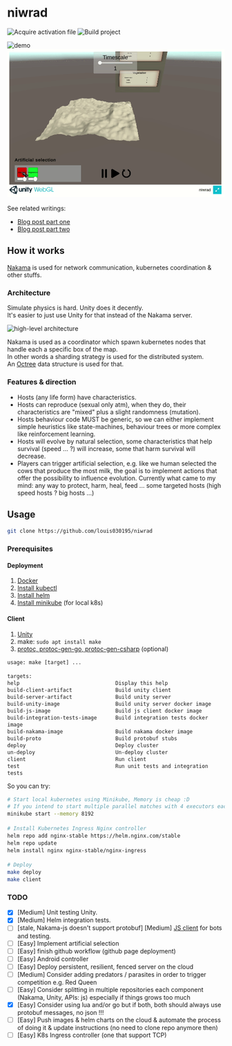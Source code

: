 
# niwrad

![Acquire activation file](https://github.com/louis030195/niwrad/workflows/Acquire%20activation%20file/badge.svg)
![Build project](https://github.com/louis030195/niwrad/workflows/Build%20project/badge.svg)

![demo](docs/images/demo.gif)
![demo](docs/images/demo2.gif)

See related writings:

* [Blog post part one](https://medium.com/swlh/a-simulation-of-evolution-part-one-62a1acfb009a)
* [Blog post part two](https://medium.com/@louis.beaumont/a-simulation-of-evolution-two-b26664d159a5)

## How it works

[Nakama](https://github.com/heroiclabs/nakama) is used for network communication, kubernetes coordination & other stuffs.

### Architecture

Simulate physics is hard. Unity does it decently.  
It's easier to just use Unity for that instead of the Nakama server.

![high-level architecture](docs/images/niwrad.png)

Nakama is used as a coordinator which spawn kubernetes nodes that handle each a specific box of the map.  
In other words a sharding strategy is used for the distributed system.  
An [Octree](https://github.com/louis030195/octree) data structure is used for that.  

### Features & direction

* Hosts (any life form) have characteristics.
* Hosts can reproduce (sexual only atm), when they do, their characteristics are "mixed" plus a slight randomness (mutation).
* Hosts behaviour code MUST be generic, so we can either implement simple heuristics like state-machines, behaviour trees or more complex like reinforcement learning.
* Hosts will evolve by natural selection, some characteristics that help survival (speed ... ?) will increase, some that harm survival will decrease.
* Players can trigger artificial selection, e.g. like we human selected the cows that produce the most milk, the goal is to implement actions that offer the possibility to influence evolution. Currently what came to my mind: any way to protect, harm, heal, feed ... some targeted hosts (high speed hosts ? big hosts ...)

## Usage

```bash
git clone https://github.com/louis030195/niwrad
```

### Prerequisites

#### Deployment

1. [Docker](https://www.docker.com)
2. [Install kubectl](https://kubernetes.io/docs/tasks/tools/install-kubectl/)
3. [Install helm](https://helm.sh/docs/intro/install/)
4. [Install minikube](https://kubernetes.io/docs/tasks/tools/install-minikube/) (for local k8s)

#### Client

1. [Unity](https://unity.com)
2. make: `sudo apt install make`
3. [protoc, protoc-gen-go, protoc-gen-csharp](https://github.com/protocolbuffers/protobuf) (optional)

```make
usage: make [target] ...

targets:
help                               Display this help
build-client-artifact              Build unity client
build-server-artifact              Build unity server
build-unity-image                  Build unity server docker image
build-js-image                     Build js client docker image
build-integration-tests-image      Build integration tests docker image
build-nakama-image                 Build nakama docker image
build-proto                        Build protobuf stubs
deploy                             Deploy cluster
un-deploy                          Un-deploy cluster
client                             Run client
test                               Run unit tests and integration tests
```

So you can try:

```bash
# Start local kubernetes using Minikube, Memory is cheap :D
# If you intend to start multiple parallel matches with 4 executors each you might need some RAM :)
minikube start --memory 8192

# Install Kubernetes Ingress Nginx controller
helm repo add nginx-stable https://helm.nginx.com/stable
helm repo update
helm install nginx nginx-stable/nginx-ingress

# Deploy
make deploy
make client
```

### TODO

* [x] [Medium] Unit testing Unity.
* [x] [Medium] Helm integration tests.
* [ ] [stale, Nakama-js doesn't support protobuf] [Medium] [JS client](https://www.npmjs.com/package/@heroiclabs/nakama-js) for bots and testing.
* [ ] [Easy] Implement artificial selection
* [ ] [Easy] finish github workflow (github page deployment)
* [ ] [Easy] Android controller
* [ ] [Easy] Deploy persistent, resilient, fenced server on the cloud
* [ ] [Medium] Consider adding predators / parasites in order to trigger competition e.g. Red Queen
* [ ] [Easy] Consider splitting in multiple repositories each component (Nakama, Unity, APIs: js) especially if things grows too much
* [x] [Easy] Consider using lua and/or go but if both, both should always use protobuf messages, no json !!!
* [ ] [Easy] Push images & helm charts on the cloud & automate the process of doing it & update instructions (no need to clone repo anymore then)
* [ ] [Easy] K8s Ingress controller (one that support TCP)
